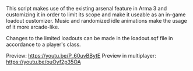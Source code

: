 This script makes use of the existing arsenal feature in Arma 3 and customizing it in order to limit its scope and make it useable as an in-game loadout customizer.
Music and randomized idle animations make the usage of it more arcade-like.

Changes to the limited loadouts can be made in the loadout.sqf file in accordance to a player's class.

Preview: https://youtu.be/P_60uvBBytE
Preview in multiplayer: https://youtu.be/ouOyf2p35OA
